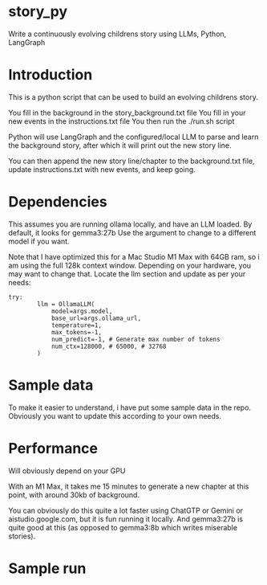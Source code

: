 # story_py
Write a continuously evolving childrens story using LLMs, Python, LangGraph

# Introduction

This is a python script that can be used to build an evolving childrens story.

You fill in the background in the story_background.txt file
You fill in your new events in the instructions.txt file
You then run the ./run.sh script 

Python will use LangGraph and the configured/local LLM to parse and learn the background story, after which it will print out the new story line.

You can then append the new story line/chapter to the background.txt file, update instructions.txt with new events, and keep going.

# Dependencies
This assumes you are running ollama locally, and have an LLM loaded. By default, it looks for gemma3:27b
Use the argument to change to a different model if you want.

Note that I have optimized this for a Mac Studio M1 Max with 64GB ram, so i am using the full 128k context window. Depending on your hardware, you may want to change that. Locate the llm section and update as per your needs:

```
try:
        llm = OllamaLLM(
            model=args.model,
            base_url=args.ollama_url,
            temperature=1,
            max_tokens=-1,
            num_predict=-1, # Generate max number of tokens
            num_ctx=128000, # 65000, # 32768        
        )
```

# Sample data
To make it easier to understand, i have put some sample data in the repo. Obviously you want to update this according to your own needs.

# Performance
Will obviously depend on your GPU

With an M1 Max, it takes me 15 minutes to generate a new chapter at this point, with around 30kb of background.

You can obviously do this quite a lot faster using ChatGTP or Gemini or aistudio.google.com, but it is fun running it locally. And gemma3:27b is quite good at this (as opposed to gemma3:8b which writes miserable stories).


# Sample run


